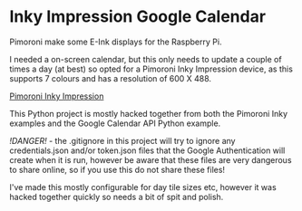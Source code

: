 # Inky Impression Google Calendar

Pimoroni make some E-Ink displays for the Raspberry Pi.

I needed a on-screen calendar, but this only needs to update a couple of times a day (at best) so opted for a Pimoroni Inky Impression device, as this supports 7 colours and has a resolution of 600 X 488.

[Pimoroni Inky Impression](https://shop.pimoroni.com/products/inky-impression)

This Python project is mostly hacked together from both the Pimoroni Inky examples and the Google Calendar API Python example.

*!DANGER!* - the .gitignore in this project will try to ignore any credentials.json and/or token.json files that the Google Authentication will create when it is run, however be aware that these files are very dangerous to share online, so if you use this do not share these files!

I've made this mostly configurable for day tile sizes etc, however it was hacked together quickly so needs a bit of spit and polish.